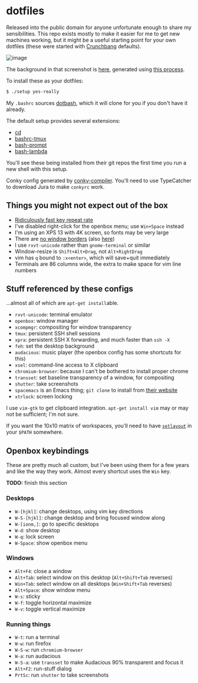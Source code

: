 # dotfiles
Released into the public domain for anyone unfortunate enough to share my
sensibilities. This repo exists mostly to make it easier for me to get new
machines working, but it might be a useful starting point for your own dotfiles
(these were started with
[Crunchbang](https://en.wikipedia.org/wiki/CrunchBang_Linux) defaults).

![image](http://spencertipping.com/dotfiles-desktop.jpg?0)

The background in that screenshot is
[here](http://spencertipping.com/dotfiles-background2.jpg), generated using
[this
process](https://github.com/spencertipping/www/blob/master/note-wallpapers.md).

To install these as your dotfiles:

```sh
$ ./setup yes-really
```

My `.bashrc` sources [dotbash](https://github.com/spencertipping/dotbash), which
it will clone for you if you don't have it already.

The default setup provides several extensions:

- [cd](https://github.com/spencertipping/cd)
- [bashrc-tmux](https://github.com/spencertipping/bashrc-tmux)
- [bash-prompt](https://github.com/spencertipping/bash-prompt)
- [bash-lambda](https://github.com/spencertipping/bash-lambda)

You'll see these being installed from their git repos the first time you run a
new shell with this setup.

Conky config generated by
[conky-compiler](https://github.com/spencertipping/conky-compiler). You'll need
to use TypeCatcher to download Jura to make `conkyrc` work.


## Things you might not expect out of the box
- [Ridiculously fast key repeat rate](./xinitrc#L6)
- I've disabled right-click for the openbox menu; use `Win+Space` instead
- I'm using an XPS 13 with 4K screen, so fonts may be very large
- There are [no window borders](openbox/rc.xml#L15) (also
  [here](openbox/rc.xml#L233))
- I use `rxvt-unicode` rather than `gnome-terminal` or similar
- Window-resize is `Shift+Alt+Drag`, not `Alt+RightDrag`
- vim has `q` bound to `:x<enter>`, which will save+quit immediately
- Terminals are 86 columns wide, the extra to make space for vim line numbers


## Stuff referenced by these configs
...almost all of which are `apt-get install`able.

- `rxvt-unicode`: terminal emulator
- `openbox`: window manager
- `xcompmgr`: compositing for window transparency
- `tmux`: persistent SSH shell sessions
- `xpra`: persistent SSH X forwarding, and much faster than `ssh -X`
- `feh`: set the desktop background
- `audacious`: music player (the openbox config has some shortcuts for this)
- `xsel`: command-line access to X clipboard
- `chromium-browser`: because I can't be bothered to install proper chrome
- `transset`: set baseline transparency of a window, for compositing
- `shutter`: take screenshots
- `spacemacs` is an Emacs thing; `git clone` to install from [their
  website](http://spacemacs.org)
- `xtrlock`: screen locking

I use `vim-gtk` to get clipboard integration. `apt-get install vim` may or may
not be sufficient; I'm not sure.

If you want the 10x10 matrix of workspaces, you'll need to have
[`setlayout`](http://openbox.org/dist/tools/setlayout.c) in your `$PATH`
somewhere.


## Openbox keybindings
These are pretty much all custom, but I've been using them for a few years and
like the way they work. Almost every shortcut uses the `Win` key.

**TODO:** finish this section

### Desktops
- `W-[hjkl]`: change desktops, using vim key directions
- `W-S-[hjkl]`: change desktop and bring focused window along
- `W-[ionm,]`: go to specific desktops
- `W-d`: show desktop
- `W-q`: lock screen
- `W-Space`: show openbox menu

### Windows
- `Alt+F4`: close a window
- `Alt+Tab`: select window on this desktop (`Alt+Shift+Tab` reverses)
- `Win+Tab`: select window on all desktops (`Win+Shift+Tab` reverses)
- `Alt+Space`: show window menu
- `W-s`: sticky
- `W-f`: toggle horizontal maximize
- `W-v`: toggle vertical maximize

### Running things
- `W-t`: run a terminal
- `W-w`: run firefox
- `W-S-w`: run `chromium-browser`
- `W-a`: run audacious
- `W-S-a`: use `transset` to make Audacious 90% transparent and focus it
- `Alt+F2`: run-stuff dialog
- `PrtSc`: run `shutter` to take screenshots

